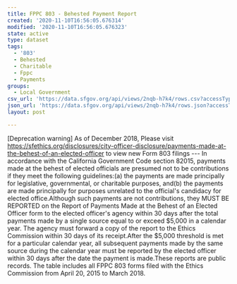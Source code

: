 ```yaml
---
title: FPPC 803 - Behested Payment Report
created: '2020-11-10T16:56:05.676314'
modified: '2020-11-10T16:56:05.676323'
state: active
type: dataset
tags:
  - '803'
  - Behested
  - Charitable
  - Fppc
  - Payments
groups:
  - Local Government
csv_url: 'https://data.sfgov.org/api/views/2nqb-h7k4/rows.csv?accessType=DOWNLOAD'
json_url: 'https://data.sfgov.org/api/views/2nqb-h7k4/rows.json?accessType=DOWNLOAD'
layout: post

---
```

[Deprecation warning] As of December 2018, Please visit https://sfethics.org/disclosures/city-officer-disclosure/payments-made-at-the-behest-of-an-elected-officer to view new Form 803 filings --- In accordance with the California Government Code section 82015, payments made at the behest of elected officials are presumed not to be contributions if they meet the following guidelines:(a) the payments are made principally for legislative, governmental, or charitable purposes, and(b) the payments are made principally for purposes unrelated to the official's candidacy for elected office.Although such payments are not contributions, they MUST BE REPORTED on the Report of Payments Made at the Behest of an Elected Officer form to the elected officer's agency within 30 days after the total payments made by a single source equal to or exceed $5,000 in a calendar year. The agency must forward a copy of the report to the Ethics Commission within 30 days of its receipt.After the $5,000 threshold is met for a particular calendar year, all subsequent payments made by the same source during the calendar year must be reported by the elected officer within 30 days after the date the payment is made.These reports are public records.  The table includes all FPPC 803 forms filed with the Ethics Commission from April 20, 2015 to March 2018.
